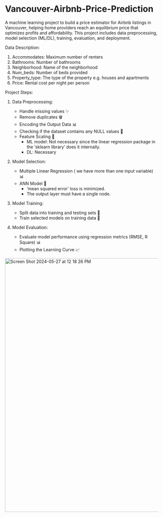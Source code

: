 # Vancouver-Airbnb-Price-Prediction
A machine learning project to build a price estimator for Airbnb listings in Vancouver, helping home providers reach an equilibrium price that optimizes profits and affordability. This project includes data preprocessing, model selection (ML/DL), training, evaluation, and deployment.


Data Description:
1. Accommodates: Maximum number of renters
2. Bathrooms: Number of bathrooms
3. Neighborhood: Name of the neighborhood
4. Num_beds: Number of beds provided
5. Property_type: The type of the property e.g. houses and apartments
6. Price: Rental cost per night per person


Project Steps:
1. Data Preprocessing:
    * Handle missing values ✨
    * Remove duplicates 🗑️
    * Encoding the Output Data 📊
    * Checking if the dataset contains any NULL values 🧐
    * Feature Scaling 📏
        * ML model: Not necessary since the linear regression package in the ‘sklearn library’ does it internally.
        * DL: Necessary
2. Model Selection:
    * Multiple Linear Regression ( we have more than one input variable) 📊
    * ANN Model  🧠
        * ‘mean squared error' loss is minimized.
        * The output layer must have a single node.

1. Model Training:
    * Split data into training and testing sets 🧩
    * Train selected models on training data 🚀
2. Model Evaluation:
    * Evaluate model performance using regression metrics (RMSE, R Square) 📊
    * Plotting the Learning Curve 📈
<img width="832" alt="Screen Shot 2024-05-27 at 12 18 26 PM" src="https://github.com/ZTECH10/Vancouver-Airbnb-Price-Prediction/assets/53150477/2af8f561-658a-41f0-b8d5-f057e740a68a">


